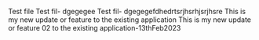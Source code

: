Test file
Test fil- dgegegee
Test fil- dgegegefdhedrtsrjhsrhjsrjhsre
This is my new update or feature to the existing application
This is my new update or feature 02 to the existing application-13thFeb2023
